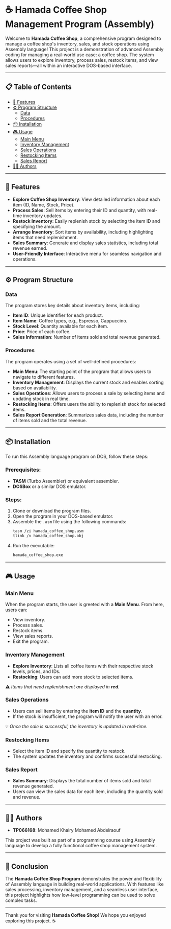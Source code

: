 
# ☕ Hamada Coffee Shop Management Program (Assembly)

Welcome to **Hamada Coffee Shop**, a comprehensive program designed to manage a coffee shop's inventory, sales, and stock operations using Assembly language! This project is a demonstration of advanced Assembly coding for managing a real-world use case: a coffee shop. The system allows users to explore inventory, process sales, restock items, and view sales reports—all within an interactive DOS-based interface.

---

## 📋 Table of Contents

- [🚀 Features](#-features)
- [⚙️ Program Structure](#-program-structure)
  - [Data](#data)
  - [Procedures](#procedures)
- [📦 Installation](#-installation)
- [🎮 Usage](#-usage)
  - [Main Menu](#main-menu)
  - [Inventory Management](#inventory-management)
  - [Sales Operations](#sales-operations)
  - [Restocking Items](#restocking-items)
  - [Sales Report](#sales-report)
- [👨‍💻 Authors](#-authors)

---

## 🚀 Features

- **Explore Coffee Shop Inventory**: View detailed information about each item (ID, Name, Stock, Price).
- **Process Sales**: Sell items by entering their ID and quantity, with real-time inventory updates.
- **Restock Inventory**: Easily replenish stock by selecting the item ID and specifying the amount.
- **Arrange Inventory**: Sort items by availability, including highlighting items that need replenishment.
- **Sales Summary**: Generate and display sales statistics, including total revenue earned.
- **User-Friendly Interface**: Interactive menu for seamless navigation and operations.

---

## ⚙️ Program Structure

### Data
The program stores key details about inventory items, including:
- **Item ID**: Unique identifier for each product.
- **Item Name**: Coffee types, e.g., Espresso, Cappuccino.
- **Stock Level**: Quantity available for each item.
- **Price**: Price of each coffee.
- **Sales Information**: Number of items sold and total revenue generated.

### Procedures

The program operates using a set of well-defined procedures:
- **Main Menu**: The starting point of the program that allows users to navigate to different features.
- **Inventory Management**: Displays the current stock and enables sorting based on availability.
- **Sales Operations**: Allows users to process a sale by selecting items and updating stock in real time.
- **Restocking Items**: Offers users the ability to replenish stock for selected items.
- **Sales Report Generation**: Summarizes sales data, including the number of items sold and the total revenue.

---

## 📦 Installation

To run this Assembly language program on DOS, follow these steps:

### Prerequisites:
- **TASM** (Turbo Assembler) or equivalent assembler.
- **DOSBox** or a similar DOS emulator.

### Steps:
1. Clone or download the program files.
2. Open the program in your DOS-based emulator.
3. Assemble the `.asm` file using the following commands:
   ```bash
   tasm /zi hamada_coffee_shop.asm
   tlink /v hamada_coffee_shop.obj
   ```
4. Run the executable:
   ```bash
   hamada_coffee_shop.exe
   ```

---

## 🎮 Usage

### Main Menu

When the program starts, the user is greeted with a **Main Menu**. From here, users can:
- View inventory.
- Process sales.
- Restock items.
- View sales reports.
- Exit the program.

### Inventory Management

- **Explore Inventory**: Lists all coffee items with their respective stock levels, prices, and IDs.
- **Restocking**: Users can add more stock to selected items.
  
⚠️ *Items that need replenishment are displayed in **red**.*

### Sales Operations

- Users can sell items by entering the **item ID** and the **quantity**.
- If the stock is insufficient, the program will notify the user with an error.
  
💡 *Once the sale is successful, the inventory is updated in real-time.*

### Restocking Items

- Select the item ID and specify the quantity to restock.
- The system updates the inventory and confirms successful restocking.

### Sales Report

- **Sales Summary**: Displays the total number of items sold and total revenue generated.
- Users can view the sales data for each item, including the quantity sold and revenue.

---

## 👨‍💻 Authors

- **TP066168**: Mohamed Khairy Mohamed Abdelraouf

This project was built as part of a programming course using Assembly language to develop a fully functional coffee shop management system.

---

## 🎯 Conclusion

The **Hamada Coffee Shop Program** demonstrates the power and flexibility of Assembly language in building real-world applications. With features like sales processing, inventory management, and a seamless user interface, this project highlights how low-level programming can be used to solve complex tasks.

---

Thank you for visiting **Hamada Coffee Shop**! We hope you enjoyed exploring this project. ☕
